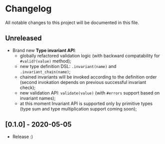 # Changelog
All notable changes to this project will be documented in this file.

## Unreleased
- Brand new **Type invariant API**:
  - globally refactored validation logic (with backward compatability for `#valid?(value)` method);
  - new type definition DSL: `.invariant(name)` and `.invariant_chain(name)`;
  - chained invariants will be invoked according to the definition order (second invokation
    depends on previous successful invariant check);
  - new validation API: `validate(value)` (with `#errors` support based on invariant names);
  - at this moment Invariant API is supported only by primitive types (type sum and type multiplication support coming soon);

## [0.1.0] - 2020-05-05
- Release :)
